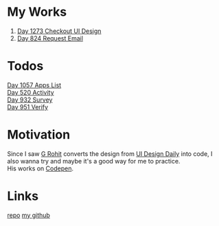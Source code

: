 # My Works
1. [Day 1273 Checkout UI Design](https://uier.github.io/ui-design-daily/Day-1273-Checkout-UI-Design)  
2. [Day 824 Request Email](https://uier.github.io/ui-design-daily/Day-824-Request-Email/)  

# Todos  
[Day 1057 Apps List](https://www.uidesigndaily.com/posts/sketch-apps-list-app-modal-day-1057)  
[Day 520 Activity](https://www.uidesigndaily.com/posts/figma-activity-feed-notifications-day-520)  
[Day 932 Survey](https://www.uidesigndaily.com/posts/figma-survey-widget-submit-day-932)  
[Day 951 Verify](https://www.uidesigndaily.com/posts/figma-verify-verification-security-day-951)  

# Motivation
Since I saw [G Rohit](https://codepen.io/grohit) converts the design from [UI Design Daily](https://www.uidesigndaily.com/) into code, I also wanna try and maybe it's a good way for me to practice.  
His works on [Codepen](https://codepen.io/collection/AxryjG?cursor=ZD0wJm89MCZwPTEmdj00).  

# Links
[repo](https://github.com/Uier/ui-design-daily)
[my github](https://github.com/Uier)
